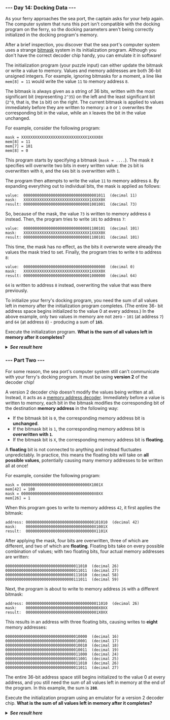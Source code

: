 ﻿### --- Day 14: Docking Data ---
As your ferry approaches the sea port, the captain asks for your help 
again. The computer system that runs this port isn't compatible with the 
docking program on the ferry, so the docking parameters aren't being 
correctly initialized in the docking program's memory.

After a brief inspection, you discover that the sea port's computer system 
uses a strange [bitmask](https://en.wikipedia.org/wiki/Mask_(computing)) system in its initialization program. Although you
don't have the correct decoder chip handy, you can emulate it in software!

The initialization program (your puzzle input) can either update the 
bitmask or write a value to memory. Values and memory addresses are both 
36-bit unsigned integers. For example, ignoring bitmasks for a moment, a 
line like `mem[8] = 11` would write the value `11` to memory address `8`.

The bitmask is always given as a string of 36 bits, written with the most 
significant bit (representing `2^35`) on the left and the least significant 
bit (`2^0`, that is, the `1`s bit) on the right. The current bitmask is applied
to values immediately before they are written to memory: a `0` or `1` 
overwrites the corresponding bit in the value, while an `X` leaves the bit in 
the value unchanged.

For example, consider the following program:

	mask = XXXXXXXXXXXXXXXXXXXXXXXXXXXXX1XXXX0X
	mem[8] = 11
	mem[7] = 101
	mem[8] = 0

This program starts by specifying a bitmask (`mask = ....`). The mask it
specifies will overwrite two bits in every written value: the `2`s bit is 
overwritten with `0`, and the `64`s bit is overwritten with `1`.

The program then attempts to write the value `11` to memory address `8`. By
expanding everything out to individual bits, the mask is applied as 
follows:

	value:  000000000000000000000000000000001011  (decimal 11)
	mask:   XXXXXXXXXXXXXXXXXXXXXXXXXXXXX1XXXX0X
	result: 000000000000000000000000000001001001  (decimal 73)

So, because of the mask, the value `73` is written to memory address `8`
instead. Then, the program tries to write `101` to address `7`:

	value:  000000000000000000000000000001100101  (decimal 101)
	mask:   XXXXXXXXXXXXXXXXXXXXXXXXXXXXX1XXXX0X
	result: 000000000000000000000000000001100101  (decimal 101)

This time, the mask has no effect, as the bits it overwrote were already
the values the mask tried to set. Finally, the program tries to write `0` to
address `8`:

	value:  000000000000000000000000000000000000  (decimal 0)
	mask:   XXXXXXXXXXXXXXXXXXXXXXXXXXXXX1XXXX0X
	result: 000000000000000000000000000001000000  (decimal 64)

`64` is written to address `8` instead, overwriting the value that was there 
previously.

To initialize your ferry's docking program, you need the sum of all values 
left in memory after the initialization program completes. (The entire 36-
bit address space begins initialized to the value 0 at every address.) In 
the above example, only two values in memory are not zero - `101` (at address 
`7`) and `64` (at address `8`) - producing a sum of **`165`**.


Execute the initialization program. **What is the sum of all values left in 
memory after it completes?**

<details>
  <summary><strong><em>See result here</em></strong></summary>
	Your puzzle answer was <strong><em>4297467072083</em></strong>.
</details>

### --- Part Two ---

For some reason, the sea port's computer system still can't communicate
with your ferry's docking program. It must be using **version 2** of the
decoder chip!

A version 2 decoder chip doesn't modify the values being written at all.
Instead, it acts as a [memory address decoder](https://www.youtube.com/watch?v=PvfhANgLrm4). Immediately before a value is 
written to memory, each bit in the bitmask modifies the corresponding bit 
of the destination **memory address** in the following way:

- If the bitmask bit is `0`, the corresponding memory address bit is
**unchanged**.
- If the bitmask bit is `1`, the corresponding memory address bit is
**overwritten with `1`**.
- If the bitmask bit is `X`, the corresponding memory address bit is
**floating**.

A **floating** bit is not connected to anything and instead fluctuates
unpredictably. In practice, this means the floating bits will take on **all 
possible values**, potentially causing many memory addresses to be written
all at once!

For example, consider the following program:

	mask = 000000000000000000000000000000X1001X
	mem[42] = 100
	mask = 00000000000000000000000000000000X0XX
	mem[26] = 1

When this program goes to write to memory address `42`, it first applies the 
bitmask:

	address: 000000000000000000000000000000101010  (decimal 42)
	mask:    000000000000000000000000000000X1001X
	result:  000000000000000000000000000000X1101X

After applying the mask, four bits are overwritten, three of which are 
different, and two of which are **floating**. Floating bits take on every
possible combination of values; with two floating bits, four actual memory
addresses are written:

	000000000000000000000000000000011010  (decimal 26)
	000000000000000000000000000000011011  (decimal 27)
	000000000000000000000000000000111010  (decimal 58)
	000000000000000000000000000000111011  (decimal 59)

Next, the program is about to write to memory address `26` with a different 
bitmask:

	address: 000000000000000000000000000000011010  (decimal 26)
	mask:    00000000000000000000000000000000X0XX
	result:  00000000000000000000000000000001X0XX

This results in an address with three floating bits, causing writes to
**eight** memory addresses:

	000000000000000000000000000000010000  (decimal 16)
	000000000000000000000000000000010001  (decimal 17)
	000000000000000000000000000000010010  (decimal 18)
	000000000000000000000000000000010011  (decimal 19)
	000000000000000000000000000000011000  (decimal 24)
	000000000000000000000000000000011001  (decimal 25)
	000000000000000000000000000000011010  (decimal 26)
	000000000000000000000000000000011011  (decimal 27)

The entire 36-bit address space still begins initialized to the value 0 at 
every address, and you still need the sum of all values left in memory at
the end of the program. In this example, the sum is **`208`**.

Execute the initialization program using an emulator for a version 2 
decoder chip. **What is the sum of all values left in memory after it 
completes?**

<details>
  <summary><strong><em>See result here</em></strong></summary>
	Your puzzle answer was <strong><em>5030603328768</em></strong>.
</details>